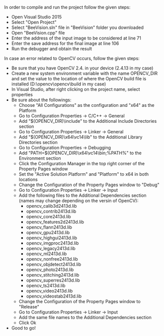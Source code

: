 In order to compile and run the project follow the given steps:

- Open Visual Studio 2015
- Select "Open Project"
- Select "BeeVision.sln" file in "BeeVision" folder you downloaded
- Open "BeeVision.cpp" file
- Enter the address of the input image to be considered at line 71
- Enter the save address for the final image at line 106
- Run the debugger and obtain the result

In case an error related to OpenCV occurs, follow the given steps:

- Be sure that you have OpenCV 2.4. in your device (2.4.13 in my case)
- Create a new system environment variable with the name OPENCV_DIR and set the value to the location of where the OpenCV build file is installed (D:\opencv\opencv\build in my case)
- In Visual Studio, after right clicking on the project name, select properties
- Be sure about the followings:
	- Choose "All Configurations" as the configuration and "x64" as the Platform
	- Go to Configuration Properties -> C/C++ -> General
	- Add "$(OPENCV_DIR)\include" to the Additional Include Directories section
	- Go to Configuration Properties -> Linker -> General
	- Add "$(OPENCV_DIR)\x64\vc14\lib" to the Additional Library Directories section
	- Go to Configuration Properties -> Debugging
	- Add "PATH=$(OPENCV_DIR)\x64\vc14\bin;%PATH%" to the Environment section
	- Click the Configuration Manager in the top right corner of the Property Pages window
	- Set the "Active Solution Platform" and "Platform" to x64 in both locations
	- Change the Configuration of the Property Pages window to "Debug"
	- Go to Configuration Properties -> Linker -> Input
	- Add the following files to the Additional Dependencies section (names may change depending on the versin of OpenCV):
		- opencv_calib3d2413d.lib
		- opencv_contrib2413d.lib
		- opencv_core2413d.lib
		- opencv_features2d2413d.lib
		- opencv_flann2413d.lib
		- opencv_gpu2413d.lib
		- opencv_highgui2413d.lib
		- opencv_imgproc2413d.lib
		- opencv_legacy2413d.lib
		- opencv_ml2413d.lib
		- opencv_nonfree2413d.lib
		- opencv_objdetect2413d.lib
		- opencv_photo2413d.lib
		- opencv_stitching2413d.lib
		- opencv_superres2413d.lib
		- opencv_ts2413d.lib
		- opencv_video2413d.lib
		- opencv_videostab2413d.lib
	- Change the Configuration of the Property Pages window to "Release"
	- Go to Configuration Properties -> Linker -> Input
	- Add the same file names to the Additional Dependencies section
	- Click Ok
- Good to go!
